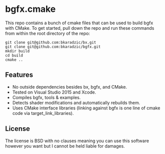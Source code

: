 bgfx.cmake
===================

This repo contains a bunch of cmake files that can be used to build bgfx with CMake. To get started, pull down the repo and run these commands from within the root directory of the repo:

```
git clone git@github.com:bkaradzic/bx.git
git clone git@github.com:bkaradzic/bgfx.git
mkdir build
cd build
cmake ..
```

Features
-------------
* No outside dependencies besides bx, bgfx, and CMake.
* Tested on Visual Studio 2015 and Xcode.
* Compiles bgfx, tools & examples.
* Detects shader modifications and automatically rebuilds them.
* Uses CMake interface libraries (linking against bgfx is one line of cmake code via target_link_libraries).

License
-------------
The license is BSD with no clauses meaning you can use this software however you want but I cannot be held liable for damages.
